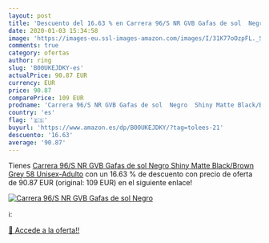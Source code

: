 ```yaml
---
layout: post
title: 'Descuento del 16.63 % en Carrera 96/S NR GVB Gafas de sol  Negro '
date: 2020-01-03 15:34:58
image: 'https://images-eu.ssl-images-amazon.com/images/I/31K77oOzpFL._SL200_.jpg'
comments: true
category: ofertas
author: ring
slug: 'B00UKEJDKY-es'
actualPrice: 90.87 EUR
currency: EUR
price: 90.87
comparePrice: 109 EUR
prodname: 'Carrera 96/S NR GVB Gafas de sol  Negro  Shiny Matte Black/Brown Grey   58 Unisex-Adulto'
country: 'es'
flag: '🇪🇸'
buyurl: 'https://www.amazon.es/dp/B00UKEJDKY/?tag=tolees-21'
descuento: '16.63'
average: '90.87'
---
```


Tienes [Carrera 96/S NR GVB Gafas de sol  Negro  Shiny Matte Black/Brown Grey   58 Unisex-Adulto](https://www.amazon.es/dp/B00UKEJDKY/?tag=tolees-21) con un 16.63 % de descuento con precio de oferta de 90.87 EUR (original: 109 EUR) en el siguiente enlace!

[![Carrera 96/S NR GVB Gafas de sol  Negro ](https://images-eu.ssl-images-amazon.com/images/I/31K77oOzpFL._SL200_.jpg)](https://www.amazon.es/dp/B00UKEJDKY/?tag=tolees-21)

ℹ️:


[🛒 Accede a la oferta!!](https://www.amazon.es/dp/B00UKEJDKY/?tag=tolees-21)
